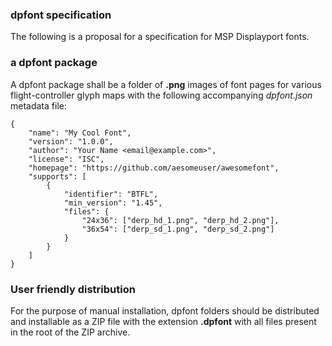 ### dpfont specification

The following is a proposal for a specification for MSP Displayport fonts.

### a dpfont package

A dpfont package shall be a folder of **.png** images of font pages for various flight-controller glyph maps with the following accompanying *dpfont.json* metadata file:

```
{
    "name": "My Cool Font",
    "version": "1.0.0",
    "author": "Your Name <email@example.com>",
    "license": "ISC",
    "homepage": "https://github.com/aesomeuser/awesomefont",
    "supports": [
        {
            "identifier": "BTFL",
            "min_version": "1.45",
            "files": {
                "24x36": ["derp_hd_1.png", "derp_hd_2.png"],
                "36x54": ["derp_sd_1.png", "derp_sd_2.png"]
            }
        }
    ]
}
```

### User friendly distribution

For the purpose of manual installation, dpfont folders should be distributed and installable as a ZIP file with the extension **.dpfont** with all files present in the root of the ZIP archive.

